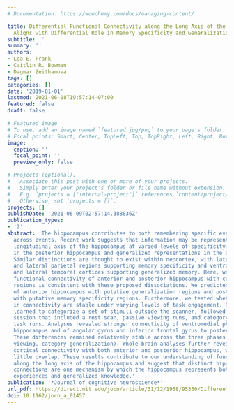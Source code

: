 ```yaml
---
# Documentation: https://wowchemy.com/docs/managing-content/

title: Differential Functional Connectivity along the Long Axis of the Hippocampus
  Aligns with Differential Role in Memory Specificity and Generalization
subtitle: ''
summary: ''
authors:
- Lea E. Frank
- Caitlin R. Bowman
- Dagmar Zeithamova
tags: []
categories: []
date: '2019-01-01'
lastmod: 2021-06-08T19:57:14-07:00
featured: false
draft: false

# Featured image
# To use, add an image named `featured.jpg/png` to your page's folder.
# Focal points: Smart, Center, TopLeft, Top, TopRight, Left, Right, BottomLeft, Bottom, BottomRight.
image:
  caption: ''
  focal_point: ''
  preview_only: false

# Projects (optional).
#   Associate this post with one or more of your projects.
#   Simply enter your project's folder or file name without extension.
#   E.g. `projects = ["internal-project"]` references `content/project/deep-learning/index.md`.
#   Otherwise, set `projects = []`.
projects: []
publishDate: '2021-06-09T02:57:14.388836Z'
publication_types:
- '2'
abstract: 'The hippocampus contributes to both remembering specific events and generalization
  across events. Recent work suggests that information may be represented along the
  longitudinal axis of the hippocampus at varied levels of specificity: detailed representations
  in the posterior hippocampus and generalized representations in the anterior hippocampus.
  Similar distinctions are thought to exist within neocortex, with lateral prefrontal
  and lateral parietal regions supporting memory specificity and ventromedial prefrontal
  and lateral temporal cortices supporting generalized memory. Here, we tested whether
  functional connectivity of anterior and posterior hippocampus with cortical memory
  regions is consistent with these proposed dissociations. We predicted greater connectivity
  of anterior hippocampus with putative generalization regions and posterior hippocampus
  with putative memory specificity regions. Furthermore, we tested whether differences
  in connectivity are stable under varying levels of task engagement. Participants
  learned to categorize a set of stimuli outside the scanner, followed by an fMRI
  session that included a rest scan, passive viewing runs, and category generalization
  task runs. Analyses revealed stronger connectivity of ventromedial pFC to anterior
  hippocampus and of angular gyrus and inferior frontal gyrus to posterior hippocampus.
  These differences remained relatively stable across the three phases (rest, passive
  viewing, category generalization). Whole-brain analyses further revealed widespread
  cortical connectivity with both anterior and posterior hippocampus, with relatively
  little overlap. These results contribute to our understanding of functional organization
  along the long axis of the hippocampus and suggest that distinct hippocampal-cortical
  connections are one mechanism by which the hippocampus represents both individual
  experiences and generalized knowledge.'
publication: '*Journal of cognitive neuroscience*'
url_pdf: https://direct.mit.edu/jocn/article/31/12/1958/95350/Differential-Functional-Connectivity-along-the
doi: 10.1162/jocn_a_01457
---
```

